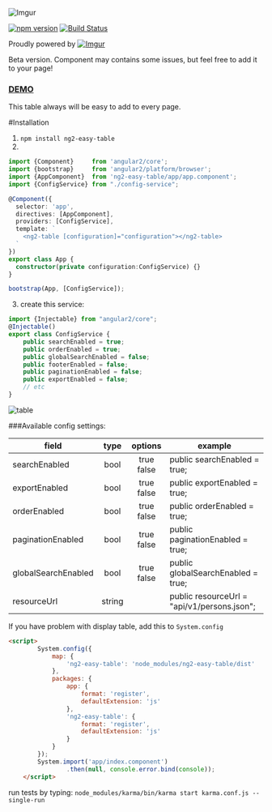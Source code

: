 ![Imgur](http://i.imgur.com/gwjpUqe.png "logo")


[![npm version](https://badge.fury.io/js/ng2-easy-table.svg)](https://badge.fury.io/js/ng2-easy-table)
[![Build Status](https://travis-ci.org/ssuperczynski/ng2-easy-table.svg?branch=master)](https://travis-ci.org/ssuperczynski/ng2-easy-table)

Proudly powered by [![Imgur](http://i.imgur.com/qbbb6ah.png)](http://espeo.eu/)

Beta version. Component may contains some issues, but feel free to add it to your page!

<h3><a href="http://angular2-table.espeo.pl/" target="_blank">DEMO</a></h3>

This table always will be easy to add to every page.

#Installation
1. `npm install ng2-easy-table`
2.
```typescript
import {Component}     from 'angular2/core';
import {bootstrap}     from 'angular2/platform/browser';
import {AppComponent}  from 'ng2-easy-table/app/app.component';
import {ConfigService} from "./config-service";

@Component({
  selector: 'app',
  directives: [AppComponent],
  providers: [ConfigService],
  template: `
    <ng2-table [configuration]="configuration"></ng2-table>
  `
})
export class App {
  constructor(private configuration:ConfigService) {}
}

bootstrap(App, [ConfigService]);
```

3. create this service:

```typescript
import {Injectable} from "angular2/core";
@Injectable()
export class ConfigService {
    public searchEnabled = true;
    public orderEnabled = true;
    public globalSearchEnabled = false;
    public footerEnabled = false;
    public paginationEnabled = false;
    public exportEnabled = false;
    // etc
}
```
![table](http://i.imgur.com/yqlYtVR.png "table")

###Available config settings:

| field               |      type      |  options   | example                                     |
|---------------------|:--------------:|:----------:|---------------------------------------------|
| searchEnabled       | bool           | true false | public searchEnabled = true;                |
| exportEnabled       | bool           | true false | public exportEnabled = true;                |
| orderEnabled        | bool           | true false | public orderEnabled = true;                 |
| paginationEnabled   | bool           | true false | public paginationEnabled = true;            |
| globalSearchEnabled | bool           | true false | public globalSearchEnabled = true;          |
| resourceUrl         | string         |            | public resourceUrl = "api/v1/persons.json"; |


If you have problem with display table, add this to `System.config`
```html
<script>
        System.config({
            map: {
                'ng2-easy-table': 'node_modules/ng2-easy-table/dist'
            },
            packages: {
                app: {
                    format: 'register',
                    defaultExtension: 'js'
                },
                'ng2-easy-table': {
                    format: 'register',
                    defaultExtension: 'js'
                }
            }
        });
        System.import('app/index.component')
                .then(null, console.error.bind(console));
    </script>

```
run tests by typing:
`node_modules/karma/bin/karma start karma.conf.js --single-run`